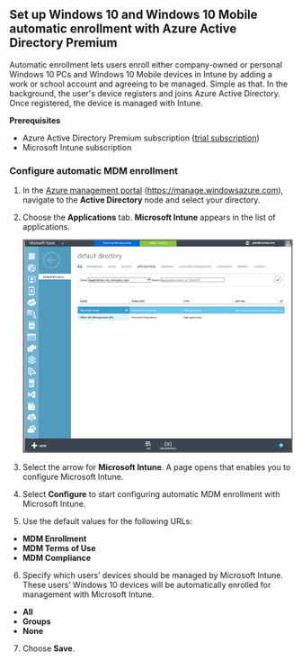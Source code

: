 ## Set up Windows 10 and Windows 10 Mobile automatic enrollment with Azure Active Directory Premium

Automatic enrollment lets users enroll either company-owned or personal Windows 10 PCs and Windows 10 Mobile devices in Intune by adding a work or school account and agreeing to be managed. Simple as that. In the background, the user's device registers and joins Azure Active Directory. Once registered, the device is managed with Intune.

**Prerequisites**
- Azure Active Directory Premium subscription ([trial subscription](http://go.microsoft.com/fwlink/?LinkID=816845))
- Microsoft Intune subscription


### Configure automatic MDM enrollment

1. In the [Azure management portal](https://portal.azure.com) (https://manage.windowsazure.com), navigate to the **Active Directory** node and select your directory.

2. Choose the **Applications** tab. **Microsoft Intune** appears in the list of applications.

    ![Azure AD apps with Microsoft Intune](../media/aad-intune-app.png)

3. Select the arrow for **Microsoft Intune**. A page opens that enables you to configure Microsoft Intune.

4. Select **Configure** to start configuring automatic MDM enrollment with Microsoft Intune.

5. Use the default values for the following URLs:

  - **MDM Enrollment**
  - **MDM Terms of Use** 
  - **MDM Compliance**

6.  Specify which users’ devices should be managed by Microsoft Intune. These users’ Windows 10 devices will be automatically enrolled for management with Microsoft Intune.

  - **All**
  - **Groups**
  - **None**

7. Choose **Save**.
